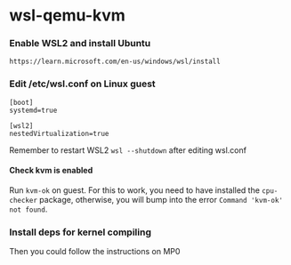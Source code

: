 # wsl-qemu-kvm

### Enable WSL2 and install Ubuntu

`https://learn.microsoft.com/en-us/windows/wsl/install`

### Edit /etc/wsl.conf on Linux guest

```
[boot]
systemd=true

[wsl2]
nestedVirtualization=true
```

Remember to restart WSL2 `wsl --shutdown` after editing wsl.conf

#### Check kvm is enabled

Run `kvm-ok` on guest. For this to work, you need to have installed the `cpu-checker` package, otherwise, you will bump into the error `Command 'kvm-ok' not found`.


### Install deps for kernel compiling
Then you could follow the instructions on MP0
